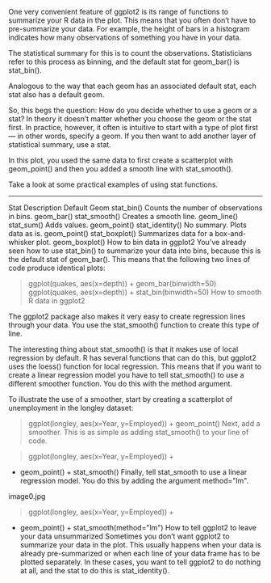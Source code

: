 <!---http://www.dummies.com/how-to/content/how-to-plot-summarized-data-in-a-ggplot2-in-r.html-->

One very convenient feature of ggplot2 is its range of functions to summarize your R data in the plot. This means that you often don’t have to pre-summarize your data. For example, the height of bars in a histogram indicates how many observations of something you have in your data.

The statistical summary for this is to count the observations. Statisticians refer to this process as binning, and the default stat for geom_bar() is stat_bin().

Analogous to the way that each geom has an associated default stat, each stat also has a default geom.

So, this begs the question: How do you decide whether to use a geom or a stat? In theory it doesn’t matter whether you choose the geom or the stat first. In practice, however, it often is intuitive to start with a type of plot first — in other words, specify a geom. If you then want to add another layer of statistical summary, use a stat.

In this plot, you used the same data to first create a scatterplot with geom_point() and then you added a smooth line with stat_smooth().

Take a look at some practical examples of using stat functions.

<hr>

Stat	Description	Default Geom
stat_bin()	Counts the number of observations in bins.	geom_bar()
stat_smooth()	Creates a smooth line.	geom_line()
stat_sum()	Adds values.	geom_point()
stat_identity()	No summary. Plots data as is.	geom_point()
stat_boxplot()	Summarizes data for a box-and-whisker plot.	geom_boxplot()
How to bin data in ggplot2
You’ve already seen how to use stat_bin() to summarize your data into bins, because this is the default stat of geom_bar(). This means that the following two lines of code produce identical plots:

> ggplot(quakes, aes(x=depth)) + geom_bar(binwidth=50)
> ggplot(quakes, aes(x=depth)) + stat_bin(binwidth=50)
How to smooth R data in ggplot2

The ggplot2 package also makes it very easy to create regression lines through your data. You use the stat_smooth() function to create this type of line.

The interesting thing about stat_smooth() is that it makes use of local regression by default. R has several functions that can do this, but ggplot2 uses the loess() function for local regression. This means that if you want to create a linear regression model you have to tell stat_smooth() to use a different smoother function. You do this with the method argument.

To illustrate the use of a smoother, start by creating a scatterplot of unemployment in the longley dataset:

> ggplot(longley, aes(x=Year, y=Employed)) + geom_point()
Next, add a smoother. This is as simple as adding stat_smooth() to your line of code.

> ggplot(longley, aes(x=Year, y=Employed)) +
+   geom_point() + stat_smooth()
Finally, tell stat_smooth to use a linear regression model. You do this by adding the argument method="lm".

image0.jpg
> ggplot(longley, aes(x=Year, y=Employed)) +
+   geom_point() + stat_smooth(method="lm")
How to tell ggplot2 to leave your data unsummarized
Sometimes you don’t want ggplot2 to summarize your data in the plot. This usually happens when your data is already pre-summarized or when each line of your data frame has to be plotted separately. In these cases, you want to tell ggplot2 to do nothing at all, and the stat to do this is stat_identity().
